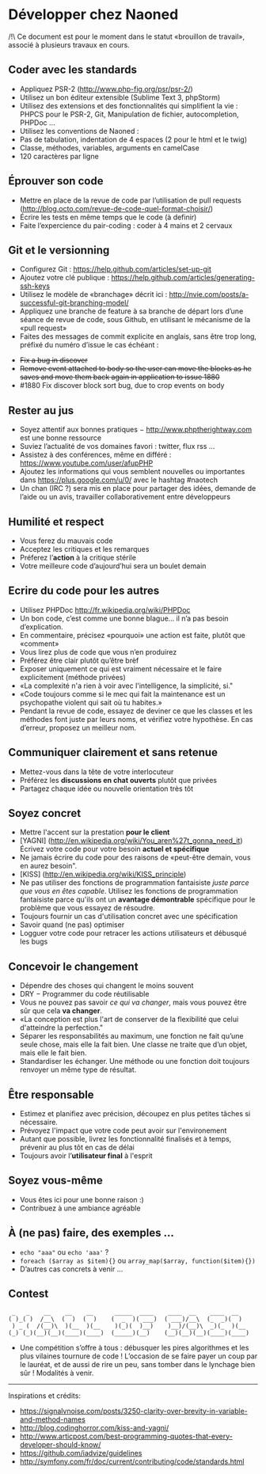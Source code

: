 # Développer chez Naoned

/!\ Ce document est pour le moment dans le statut «brouillon de travail», associé à plusieurs travaux en cours.

## Coder avec les standards

- Appliquez PSR-2 (http://www.php-fig.org/psr/psr-2/)
- Utilisez un bon éditeur extensible (Sublime Text 3, phpStorm)
 - Utilisez des extensions et des fonctionnalités qui simplifient la vie : PHPCS pour le PSR-2, Git, Manipulation de fichier, autocompletion, PHPDoc …
- Utilisez les conventions de Naoned :
 - Pas de tabulation, indentation de 4 espaces (2 pour le html et le twig)
 - Classe, méthodes, variables, arguments en camelCase
 - 120 caractères par ligne

## Éprouver son code

- Mettre en place de la revue de code par l’utilisation de pull requests (http://blog.octo.com/revue-de-code-quel-format-choisir/)
- Écrire les tests en même temps que le code (à definir)
- Faite l’expercience du pair-coding : coder à 4 mains et 2 cervaux

## Git et le versionning

- Configurez Git : https://help.github.com/articles/set-up-git
- Ajoutez votre clé publique : https://help.github.com/articles/generating-ssh-keys
- Utilisez le modèle de «branchage» décrit ici : http://nvie.com/posts/a-successful-git-branching-model/
- Appliquez une branche de feature à sa branche de départ lors d’une séance de revue de code, sous Github, en utilisant le mécanisme de la «pull request»
- Faites des messages de commit explicite en anglais, sans être trop long, préfixé du numéro d’issue le cas échéant :
 * ~~Fix a bug in discover~~
 * ~~Remove event attached to body so the user can move the blocks as he saves and move them back again in application to issue 1880~~
 * #1880 Fix discover block sort bug, due to crop events on body


## Rester au jus

- Soyez attentif aux bonnes pratiques − http://www.phptherightway.com est une bonne ressource
- Suviez l’actualité de vos domaines favori : twitter, flux rss …
- Assistez à des conférences, même en différé : https://www.youtube.com/user/afupPHP
- Ajoutez les informations qui vous semblent nouvelles ou importantes dans https://plus.google.com/u/0/ avec le hashtag #naotech
- Un chan (IRC ?) sera mis en place pour partager des idées, demande de l’aide ou un avis, travailler collaborativement entre développeurs

## Humilité et respect

- Vous ferez du mauvais code
- Acceptez les critiques et les remarques
- Préferez l’**action** à la critique stérile
- Votre meilleure code d’aujourd’hui sera un boulet demain

## Ecrire du code pour les autres

- Utilisez PHPDoc http://fr.wikipedia.org/wiki/PHPDoc
- Un bon code, c’est comme une bonne blague… il n’a pas besoin d’explication.
- En commentaire, précisez «pourquoi» une action est faite, plutôt que «comment»
- Vous lirez plus de code que vous n’en produirez
- Préférez être clair plutôt qu’être brèf
- Exposer uniquement ce qui est vraiment nécessaire et le faire explicitement (méthode privées)
- «La complexité n'a rien à voir avec l'intelligence, la simplicité, si."
- «Code toujours comme si le mec qui fait la maintenance est un psychopathe violent qui sait où tu habites.»
- Pendant la revue de code, essayez de deviner ce que les classes et les méthodes font juste par leurs noms, et vérifiez votre hypothèse. En cas d’erreur, proposez un meilleur nom.

## Communiquer clairement et sans retenue

- Mettez-vous dans la tête de votre interlocuteur
- Préférez les **discussions en chat ouverts** plutôt que privées
- Partagez chaque idée ou nouvelle orientation très tôt

## Soyez concret

- Mettre l'accent sur la prestation **pour le client**
- [YAGNI] (http://en.wikipedia.org/wiki/You_aren%27t_gonna_need_it) Écrivez votre code pour votre besoin **actuel et spécifique**
- Ne jamais écrire du code pour des raisons de «peut-être demain, vous en aurez besoin".
- [KISS] (http://en.wikipedia.org/wiki/KISS_principle)
- Ne pas utiliser des fonctions de programmation fantaisiste *juste parce que vous en êtes capable*. Utilisez les fonctions de programmation fantaisiste parce qu'ils ont un **avantage démontrable** spécifique pour le problème que vous essayez de résoudre.
- Toujours fournir un cas d'utilisation concret avec une spécification
- Savoir quand (ne pas) optimiser
- Logguer votre code pour retracer les actions utilisateurs et débusqué les bugs

## Concevoir le changement

- Dépendre des choses qui changent le moins souvent
- DRY − Programmer du code réutilisable
- Vous ne pouvez pas savoir *ce qui va changer*, mais vous pouvez être sûr que cela **va changer**.
- «La conception est plus l'art de conserver de la flexibilité que celui d'atteindre la perfection."
- Séparer les responsabilités au maximum, une fonction ne fait qu’une seule chose, mais elle la fait bien. Une classe ne traite que d’un objet, mais elle le fait bien.
- Standardiser les échanger. Une méthode ou une fonction doit toujours renvoyer un même type de résultat.

## Être responsable

- Estimez et planifiez avec précision, découpez en plus petites tâches si nécessaire.
- Prévoyez l'impact que votre code peut avoir sur l'environement
- Autant que possible, livrez les fonctionnalité finalisés et à temps, prévenir au plus tôt en cas de délai
- Toujours avoir l’**utilisateur final** à l'esprit

## Soyez vous-même

- Vous êtes ici pour une bonne raison :)
- Contribuez à une ambiance agréable

## À (ne pas) faire, des exemples …

- ````echo "aaa"```` ou ````echo 'aaa'```` ?
- ````foreach ($array as $item){}```` ou ````array_map($array, function($item){})````
- D’autres cas concrets à venir …

## Contest
````
 _   _    __    __    __      _____  ____    ____  __    ____  __   
( )_( )  /__\  (  )  (  )    (  _  )( ___)  ( ___)/__\  (_  _)(  )  
 ) _ (  /(__)\  )(__  )(__    )(_)(  )__)    )__)/(__)\  _)(_  )(__ 
(_) (_)(__)(__)(____)(____)  (_____)(__)    (__)(__)(__)(____)(____)
````
- Une compétition s’offre à tous : débusquer les pires algorithmes et les plus vilaines tournure de code ! L’occasion de se faire payer un coup par le lauréat, et de aussi de rire un peu, sans tomber dans le lynchage bien sûr ! Modalités à venir.

---
Inspirations et crédits:

- https://signalvnoise.com/posts/3250-clarity-over-brevity-in-variable-and-method-names
- http://blog.codinghorror.com/kiss-and-yagni/
- http://www.articpost.com/best-programming-quotes-that-every-developer-should-know/
- https://github.com/iadvize/guidelines
- http://symfony.com/fr/doc/current/contributing/code/standards.html
